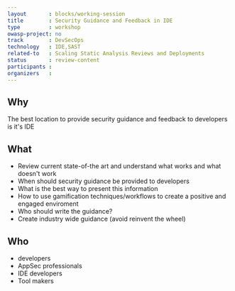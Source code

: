```yaml
---
layout       : blocks/working-session
title        : Security Guidance and Feedback in IDE
type         : workshop
owasp-project: no
track        : DevSecOps
technology   : IDE,SAST
related-to   : Scaling Static Analysis Reviews and Deployments
status       : review-content
participants :
organizers   :
---
```


## Why

The best location to provide security guidance and feedback to developers is it's IDE

## What

 - Review current state-of-the art and understand what works and what doesn't work
 - When should security guidance be provided to developers
 - What is the best way to present this information
 - How to use gamification techniques/workflows to create a positive and engaged enviroment
 - Who should write the guidance?
 - Create industry wide guidance (avoid reinvent the wheel)

## Who

 - developers
 - AppSec professionals
 - IDE developers
 - Tool makers
